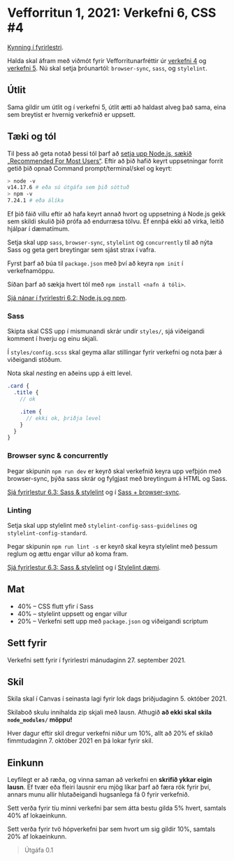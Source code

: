 # Vefforritun 1, 2021: Verkefni 6, CSS #4

[Kynning í fyrirlestri](https://youtu.be/).

Halda skal áfram með viðmót fyrir Vefforritunarfréttir úr [verkefni 4](https://github.com/vefforritun/vef1-2021-v4/) og [verkefni 5](https://github.com/vefforritun/vef1-2021-v4/). Nú skal setja þróunartól: `browser-sync`, `sass`, og `stylelint`.

## Útlit

Sama gildir um útlit og í verkefni 5, útlit ætti að haldast alveg það sama, eina sem breytist er hvernig verkefnið er uppsett.

## Tæki og tól

Til þess að geta notað þessi tól þarf að [setja upp Node.js, sækið „Recommended For Most Users“](https://nodejs.org/en/). Eftir að þið hafið keyrt uppsetningar forrit getið þið opnað Command prompt/terminal/skel og keyrt:

```bash
> node -v
v14.17.6 # eða sú útgáfa sem þið sóttuð
> npm -v
7.24.1 # eða álíka
```

Ef þið fáið villu eftir að hafa keyrt annað hvort og uppsetning á Node.js gekk sem skildi skulið þið prófa að endurræsa tölvu. Ef ennþá ekki að virka, leitið hjálpar í dæmatímum.

Setja skal upp `sass`, `browser-sync`, `stylelint` og `concurrently` til að nýta Sass og geta gert breytingar sem sjást strax í vafra.

Fyrst þarf að búa til `package.json` með því að keyra `npm init` í verkefnamöppu.

Síðan þarf að sækja hvert tól með `npm install <nafn á tóli>`.

[Sjá nánar í fyrirlestri 6.2: Node.js og npm](https://github.com/vefforritun/vef1-2021/blob/main/vikur/06/06.2.npm.md).

### Sass

Skipta skal CSS upp í mismunandi skrár undir `styles/`, sjá viðeigandi komment í hverju og einu skjali.

Í `styles/config.scss` skal geyma allar stillingar fyrir verkefni og nota þær á viðeigandi stöðum.

Nota skal _nesting_ en aðeins upp á eitt level.

```scss
.card {
  .title {
    // ok

    .item {
      // ekki ok, þriðja level
    }
  }
}
```

### Browser sync & concurrently

Þegar skipunin `npm run dev` er keyrð skal verkefnið keyra upp vefþjón með browser-sync, þýða sass skrár og fylgjast með breytingum á HTML og Sass.

[Sjá fyrirlestur 6.3: Sass & stylelint](https://github.com/vefforritun/vef1-2021/blob/main/vikur/06/06.3.sass-stylelint.md) og í [Sass + browser-sync](https://github.com/vefforritun/vef1-2021/tree/main/vikur/06/daemi/3.sass-stylelint/03.sass-browser-sync).

### Linting

Setja skal upp stylelint með `stylelint-config-sass-guidelines` og `stylelint-config-standard`.

Þegar skipunin `npm run lint -s` er keyrð skal keyra stylelint með þessum reglum og ættu engar villur að koma fram.

[Sjá fyrirlestur 6.3: Sass & stylelint](https://github.com/vefforritun/vef1-2021/blob/main/vikur/06/06.3.sass-stylelint.md) og í [Stylelint dæmi](https://github.com/vefforritun/vef1-2021/tree/main/vikur/06/daemi/3.sass-stylelint/04.stylelint).

## Mat

* 40% – CSS flutt yfir í Sass
* 40% – stylelint uppsett og engar villur
* 20% – Verkefni sett upp með `package.json` og viðeigandi scriptum

## Sett fyrir

Verkefni sett fyrir í fyrirlestri mánudaginn 27. september 2021.

## Skil

Skila skal í Canvas í seinasta lagi fyrir lok dags þriðjudaginn 5. október 2021.

Skilaboð skulu innihalda zip skjali með lausn. Athugið **að ekki skal skila `node_modules/` möppu!**

Hver dagur eftir skil dregur verkefni niður um 10%, allt að 20% ef skilað fimmtudaginn 7. október 2021 en þá lokar fyrir skil.

## Einkunn

Leyfilegt er að ræða, og vinna saman að verkefni en **skrifið ykkar eigin lausn**. Ef tvær eða fleiri lausnir eru mjög líkar þarf að færa rök fyrir því, annars munu allir hlutaðeigandi hugsanlega fá 0 fyrir verkefnið.

Sett verða fyrir tíu minni verkefni þar sem átta bestu gilda 5% hvert, samtals 40% af lokaeinkunn.

Sett verða fyrir tvö hópverkefni þar sem hvort um sig gildir 10%, samtals 20% af lokaeinkunn.

> Útgáfa 0.1
